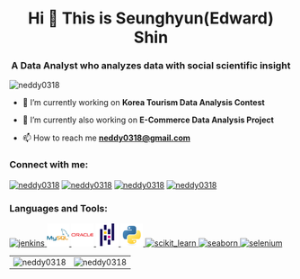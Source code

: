<h1 align="center"> Hi 👋 This is Seunghyun(Edward) Shin</h1>
<h3 align="center">A Data Analyst who analyzes data with social scientific insight</h3>

<p align="left"> <img src="https://komarev.com/ghpvc/?username=neddy0318&label=Profile%20views&color=0e75b6&style=flat" alt="neddy0318" /> </p>

- 🔭 I’m currently working on **Korea Tourism Data Analysis Contest**

- 🔭 I’m currently also working on **E-Commerce Data Analysis Project**

- 📫 How to reach me **neddy0318@gmail.com**

<h3 align="left">Connect with me:</h3>
<p align="left">
<a href="https://linkedin.com/neddy0318" target="blank"><img align="center" src="https://raw.githubusercontent.com/rahuldkjain/github-profile-readme-generator/master/src/images/icons/Social/linked-in-alt.svg" alt="neddy0318" height="30" width="40" /></a>
<a href="https://kaggle.com/neddy0318" target="blank"><img align="center" src="https://raw.githubusercontent.com/rahuldkjain/github-profile-readme-generator/master/src/images/icons/Social/kaggle.svg" alt="neddy0318" height="30" width="40" /></a>
<a href="https://www.hackerrank.com/neddy0318" target="blank"><img align="center" src="https://raw.githubusercontent.com/rahuldkjain/github-profile-readme-generator/master/src/images/icons/Social/hackerrank.svg" alt="neddy0318" height="30" width="40" /></a>
<a href="https://www.leetcode.com/neddy0318" target="blank"><img align="center" src="https://raw.githubusercontent.com/rahuldkjain/github-profile-readme-generator/master/src/images/icons/Social/leet-code.svg" alt="neddy0318" height="30" width="40" /></a>
</p>

<h3 align="left">Languages and Tools:</h3>
<p align="left"> <a href="https://www.jenkins.io" target="_blank" rel="noreferrer"> <img src="https://www.vectorlogo.zone/logos/jenkins/jenkins-icon.svg" alt="jenkins" width="40" height="40"/> </a> <a href="https://www.mysql.com/" target="_blank" rel="noreferrer"> <img src="https://raw.githubusercontent.com/devicons/devicon/master/icons/mysql/mysql-original-wordmark.svg" alt="mysql" width="40" height="40"/> </a> <a href="https://www.oracle.com/" target="_blank" rel="noreferrer"> <img src="https://raw.githubusercontent.com/devicons/devicon/master/icons/oracle/oracle-original.svg" alt="oracle" width="40" height="40"/> </a> <a href="https://pandas.pydata.org/" target="_blank" rel="noreferrer"> <img src="https://raw.githubusercontent.com/devicons/devicon/2ae2a900d2f041da66e950e4d48052658d850630/icons/pandas/pandas-original.svg" alt="pandas" width="40" height="40"/> </a> <a href="https://www.python.org" target="_blank" rel="noreferrer"> <img src="https://raw.githubusercontent.com/devicons/devicon/master/icons/python/python-original.svg" alt="python" width="40" height="40"/> </a> <a href="https://scikit-learn.org/" target="_blank" rel="noreferrer"> <img src="https://upload.wikimedia.org/wikipedia/commons/0/05/Scikit_learn_logo_small.svg" alt="scikit_learn" width="40" height="40"/> </a> <a href="https://seaborn.pydata.org/" target="_blank" rel="noreferrer"> <img src="https://seaborn.pydata.org/_images/logo-mark-lightbg.svg" alt="seaborn" width="40" height="40"/> </a> <a href="https://www.selenium.dev" target="_blank" rel="noreferrer"> <img src="https://raw.githubusercontent.com/detain/svg-logos/780f25886640cef088af994181646db2f6b1a3f8/svg/selenium-logo.svg" alt="selenium" width="40" height="40"/> </a> </p>



<table align="center">
  <tr>
    <td align="center"><img src="https://github-readme-stats.vercel.app/api?username=neddy0318&show_icons=true&locale=en" alt="neddy0318" /></td>
    <td align="center"><img src="https://github-readme-streak-stats.herokuapp.com/?user=neddy0318&" alt="neddy0318" /></td>
  </tr>
</table>
